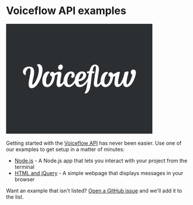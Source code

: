 # Voiceflow API examples

![Voiceflow logo](./logo.png)

Getting started with the [Voiceflow API](https://www.voiceflow.com/developer) has never been easier.
Use one of our examples to get setup in a matter of minutes:

- [Node.js](./nodeJS/README.md) - A Node.js app that lets you interact with your project from the terminal
- [HTML and jQuery](./HTML/README.md) - A simple webpage that displays messages in your browser

Want an example that isn't listed?
[Open a GitHub issue](https://github.com/voiceflow/api-examples/issues/new) and we'll add it to the list.